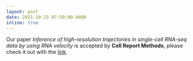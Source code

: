 ```yaml
---
layout: post
date: 2021-10-25 07:59:00-0400
inline: true
---
```


Our paper *Inference of high-resolution trajectories in single-cell RNA-seq data by using RNA velocity* is accepted by **Cell Report Methods**, please check it out with the [link](https://www.sciencedirect.com/science/article/pii/S2667237521001508).
